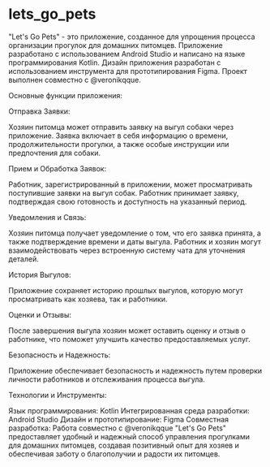 # lets_go_pets
"Let's Go Pets" - это приложение, созданное для упрощения процесса организации прогулок для домашних питомцев. Приложение разработано с использованием Android Studio и написано на языке программирования Kotlin. Дизайн приложения разработан с использованием инструмента для прототипирования Figma. Проект выполнен совместно с @veronikqque.

Основные функции приложения:

Отправка Заявки:

Хозяин питомца может отправить заявку на выгул собаки через приложение. Заявка включает в себя информацию о времени, продолжительности прогулки, а также особые инструкции или предпочтения для собаки.

Прием и Обработка Заявок:

Работник, зарегистрированный в приложении, может просматривать поступившие заявки на выгул собак. Работник принимает заявку, подтверждая свою готовность и доступность на указанный период.

Уведомления и Связь:

Хозяин питомца получает уведомление о том, что его заявка принята, а также подтверждение времени и даты выгула. Работник и хозяин могут взаимодействовать через встроенную систему чата для уточнения деталей.

История Выгулов:

Приложение сохраняет историю прошлых выгулов, которую могут просматривать как хозяева, так и работники.

Оценки и Отзывы:

После завершения выгула хозяин может оставить оценку и отзыв о работнике, что поможет улучшить качество предоставляемых услуг. 

Безопасность и Надежность:

Приложение обеспечивает безопасность и надежность путем проверки личности работников и отслеживания процесса выгула.

Технологии и Инструменты:

Язык программирования: Kotlin Интегрированная среда разработки: Android Studio Дизайн и прототипирование: Figma Совместная разработка: Работа совместно с @veronikqque "Let's Go Pets" предоставляет удобный и надежный способ управления прогулками для домашних питомцев, создавая позитивный опыт для хозяев и обеспечивая заботу о благополучии и радости их питомцев.
